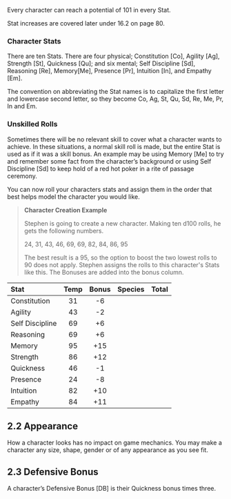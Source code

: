 Every character can reach a potential of 101 in every Stat.

Stat increases are covered later under 16.2 on page 80.

### Character Stats

There are ten Stats. There are four physical; 
Constitution [Co], Agility [Ag], Strength [St], Quickness [Qu]; 
and six mental; 
Self Discipline [Sd], Reasoning [Re], Memory[Me], Presence [Pr], Intuition [In], and Empathy [Em].

The convention on abbreviating the Stat names is to capitalize the first letter 
and lowercase second letter, so they become Co, Ag, St, Qu, Sd, Re, Me, Pr, In and Em.

### Unskilled Rolls

Sometimes there will be no relevant skill to cover what a character wants to achieve. 
In these situations, a normal skill roll is made, but the entire Stat is used as if 
it was a skill bonus. An example may be using Memory [Me] to try and remember some 
fact from the character’s background or using Self Discipline [Sd] to keep hold of 
a red hot poker in a rite of passage ceremony.

You can now roll your characters stats and assign them in the order that best helps 
model the character you would like.

> **Character Creation Example**
>
> Stephen is going to create a new character. Making ten d100 rolls, he gets the following numbers. 
>
> 24, 31, 43, 46, 69, 69, 82, 84, 86, 95
>
> The best result is a 95, so the option to boost the two lowest rolls to 90 does not apply. 
> Stephen assigns the rolls to this character's Stats like this. 
> The Bonuses are added into the bonus column.

| Stat | Temp | Bonus | Species | Total
|:----------------|:------:|:------:|:------:|:------:|
| Constitution      | 31   | -6   |      |      |
| Agility           | 43   | -2   |      |      |
| Self Discipline   | 69   | +6   |      |      |
| Reasoning         | 69   | +6   |      |      |
| Memory            | 95   | +15  |      |      |
| Strength          | 86   | +12  |      |      |
| Quickness         | 46   | -1   |      |      |
| Presence          | 24   | -8   |      |      |
| Intuition         | 82   | +10  |      |      |
| Empathy           | 84   | +11  |      |      |

## 2.2 Appearance

How a character looks has no impact on game mechanics. 
You may make a character any size, shape, gender or of 
any appearance as you see fit.

## 2.3 Defensive Bonus

A character’s Defensive Bonus [DB] is their Quickness bonus times three.